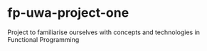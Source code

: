 # fp-uwa-project-one
Project to familiarise ourselves with concepts and technologies in Functional Programming
